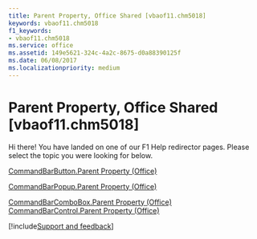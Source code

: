 ```yaml
---
title: Parent Property, Office Shared [vbaof11.chm5018]
keywords: vbaof11.chm5018
f1_keywords:
- vbaof11.chm5018
ms.service: office
ms.assetid: 149e5621-324c-4a2c-8675-d0a88390125f
ms.date: 06/08/2017
ms.localizationpriority: medium
---
```



# Parent Property, Office Shared [vbaof11.chm5018]

Hi there! You have landed on one of our F1 Help redirector pages. Please select the topic you were looking for below.

[CommandBarButton.Parent Property (Office)](https://msdn.microsoft.com/library/1238aea6-0a4c-0af7-7fc4-6c5fd2627b78%28Office.15%29.aspx)

[CommandBarPopup.Parent Property (Office)](https://msdn.microsoft.com/library/1bb8a043-1ad2-28d2-8c48-8426ef24579e%28Office.15%29.aspx)

[CommandBarComboBox.Parent Property (Office)](https://msdn.microsoft.com/library/a4dc7231-5366-2504-f9b0-af6dd1728bfa%28Office.15%29.aspx)
[CommandBarControl.Parent Property (Office)](https://msdn.microsoft.com/library/d6727c3d-7666-2339-1271-d44e4545b97c%28Office.15%29.aspx)

[!include[Support and feedback](~/includes/feedback-boilerplate.md)]